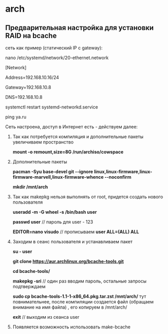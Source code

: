 # arch
## Предварительная настройка для установки RAID на bcache
сеть как пример (статический IP c gateway):

nano /etc/systemd/network/20-ethernet.network

[Network]

Address=192.168.10.16/24

Gateway=192.168.10.8

DNS=192.168.10.8


systemctl restart systemd-networkd.service 

ping ya.ru

Сеть настроена, доступ в Интернет есть - действуем далее:
1. Так как потребуется компиляция и дополнительные пакеты увеличиваем пространство 

   **mount -o remount,size=8G /run/archiso/cowspace**

2. Дополнительные пакеты
   
   **pacman -Syu base-devel git --ignore linux,linux-firmware,linux-firmware-marvell,linux-firmware-whence --noconfirm**
   
   **mkdir /mnt/arch**
   
4. Так как makepkg нельзя выполнять от root, придется создать нового пользователя
   
   **useradd -m -G wheel -s /bin/bash user**
   
   **passwd user** // пароль для user - 123
   
   **EDITOR=nano visudo** // прописываем **user ALL=(ALL) ALL**
   
5. Заходим в сеанс пользователя и устанавливаем пакет

   **su - user**
   
   **git clone https://aur.archlinux.org/bcache-tools.git**
   
   **cd bcache-tools/**
   
   **makepkg -sri** // один раз вводим пароль, остальные запросы подтверждаем
   
   **sudo cp bcache-tools-1.1-1-x86_64.pkg.tar.zst /mnt/arch/** тут повнимательнее, после компиляции создается файл (обращаем внимание на имя файла) , его копируем в /mnt/arch/
   
   **exit** // выходим из сеанса user
   
6. Появляется возможность использовать make-bcache  
